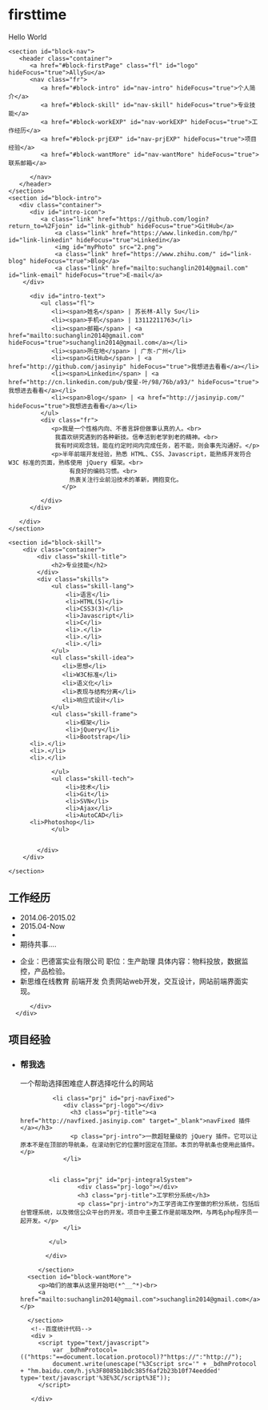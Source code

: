 # firsttime
<!DOCTYPE html>
<html lang="en">
<head>
	<meta charset="UTF-8">
	<meta name="renderer" content="webkit">
	<title>苏长林的简介</title>
    <link rel="icon" type="image/x-icon" href="favicon.ico">
    <link rel="stylesheet" type="text/css" href="shoudong.css">
    <script src="http://libs.baidu.com/jquery/1.10.2/jquery.min.js">
	<script src="lib/navFixed-1.0.1.min.js"></script>
	<script type="text/javascript" src="shoudong.js"></script>

</head>
<body>
    <section id="block-firstPage">
    <p class="blockTitle">Hello World</p>
    <div id="fstPage-down"><a href="#block-intro" hideFocus="true"></a></div>
    </section>	
    
	<section id="block-nav">
	   <header class="container">
	   	  <a href="#block-firstPage" class="fl" id="logo" hideFocus="true">AllySu</a>
	   	  <nav class="fr">
	   	  	 <a href="#block-intro" id="nav-intro" hideFocus="true">个人简介</a>
	   	  	 <a href="#block-skill" id="nav-skill" hideFocus="true">专业技能</a>
	   	  	 <a href="#block-workEXP" id="nav-workEXP" hideFocus="true">工作经历</a>
	   	  	 <a href="#block-prjEXP" id="nav-prjEXP" hideFocus="true">项目经验</a>
	   	  	 <a href="#block-wantMore" id="nav-wantMore" hideFocus="true">联系邮箱</a>

	   	  </nav>
	   </header>	
	</section>
	<section id="block-intro">
	   <div class="container">
	   	  <div id="intro-icon">
	   	     <a class="link" href="https://github.com/login?return_to=%2Fjoin" id="link-github" hideFocus="true">GitHub</a>
			     <a class="link" href="https://www.linkedin.com/hp/" id="link-linkedin" hideFocus="true">Linkedin</a>
			     <img id="myPhoto" src="2.png">
			     <a class="link" href="https://www.zhihu.com/" id="link-blog" hideFocus="true">Blog</a>
			     <a class="link" href="mailto:suchanglin2014@gmail.com" id="link-email" hideFocus="true">E-mail</a>
        </div>

          <div id="intro-text">
             <ul class="fl">
                <li><span>姓名</span> | 苏长林-Ally Su</li>
                <li><span>手机</span> | 13112211763</li>
                <li><span>邮箱</span> | <a href="mailto:suchanglin2014@gmail.com" hideFocus="true">suchanglin2014@gmail.com</a></li>
                <li><span>所在地</span> | 广东-广州</li>
                <li><span>GitHub</span> | <a href="http://github.com/jasinyip" hideFocus="true">我想进去看看</a></li>
                <li><span>Linkedin</span> | <a href="http://cn.linkedin.com/pub/俊星-叶/98/76b/a93/" hideFocus="true">我想进去看看</a></li>
                <li><span>Blog</span> | <a href="http://jasinyip.com/" hideFocus="true">我想进去看看</a></li>
             </ul> 
             <div class="fr">
             	<p>我是一个性格内向、不善言辞但做事认真的人。<br>
                 我喜欢研究遇到的各种新技。信奉活到老学到老的精神。<br>
                 我有时间观念钱，能在约定时间内完成任务，若不能，则会事先沟通好。</p>
             	<p>半年前端开发经验，熟悉 HTML、CSS、Javascript，能熟练开发符合 W3C 标准的页面，熟练使用 jQuery 框架。<br>
				     有良好的编码习惯。<br>
				     热衷关注行业前沿技术的革新，拥抱变化。
				   </p>

             </div>
          </div> 

	   </div>
	</section>

    <section id="block-skill">
        <div class="container">
        	<div class="skill-title">
        		<h2>专业技能</h2>
        	</div>
        	<div class="skills">
        		<ul class="skill-lang">
        			<li>语言</li>
        			<li>HTML(5)</li>
        			<li>CSS3(3)</li>
        			<li>Javascript</li>
        			<li>C</li>
        			<li>.</li>
        			<li>.</li>
        			<li>.</li>
        		</ul>
        		<ul class="skill-idea">
        		   <li>思想</li>
        		   <li>W3C标准</li>
        		   <li>语义化</li>
        		   <li>表现与结构分离</li>
        		   <li>响应式设计</li>
        		</ul>
        		<ul class="skill-frame">
					<li>框架</li>
					<li>jQuery</li>
					<li>Bootstrap</li>
          <li>.</li>
          <li>.</li>
          <li>.</li>
					
				</ul>
				<ul class="skill-tech">
					<li>技术</li>
					<li>Git</li>
					<li>SVN</li>
					<li>Ajax</li>
					<li>AutoCAD</li>
          <li>Photoshop</li>
				</ul>
	
        		
        	</div>
        </div>
    	
    </section>

   <section id="block-workEXP">
      <div class="container" >
      	  <div class="work-title">
      	  	 <h2>工作经历</h2>
      	  </div>
      	  <div class="workEXP-main">
      	     <ul class="timebox">
      	        <li class="time0">2014.06-2015.02</li>
      	     	  <li class="time1">2015.04-Now<li>
                <li class="time2">期待共事....</li>
      	     </ul>
      	  	 <div class="timeline"></div>
      	  	 <ul class="workbox">
      	  	 	 <li class="work-intro0">
      	  	 	 	 <label class="work-place">企业：巴德富实业有限公司</label>
      	  	 	 	 <label class="work-position">职位：生产助理</label>
      	  	 	 	 <label class="work-do">具体内容：物料投放，数据监控，产品检验。</label>
      	  	 	 </li>
      	  	 	 <li class="work-intro1">
      	  	 	 	<label class="work-place">新思维在线教育</label>
      	  	 	 	<label class="work-position">前端开发</label>
      	  	 	 	<label class="work-do">负责网站web开发，交互设计，网站前端界面实现。</label>
      	  	 	 </li>
      	  	 </ul>
      	  	 
      	  </div>
      </div>
   	  
   </section>
   <section id="block-prjEXP">
      <div class="container">
      	  <div class="prjEXP-title">
      	  	 <h2>项目经验</h2>
      	  </div>
      	   <ul class="prjs">
      	     <li class="prj" id="prj-helpmechoose">
      	        <div class="prj-logo"></div>
      	        <h3 class="prj-title">帮我选</h3>
      	        <p class="prj-intro">一个帮助选择困难症人群选择吃什么的网站</p>
      	     </li>	

      	     <li class="prj" id="prj-navFixed">
      	        <div class="prj-logo"></div>
				  <h3 class="prj-title"><a href="http://navfixed.jasinyip.com" target="_blank">navFixed 插件</a></h3>
				  <p class="prj-intro">一款超轻量级的 jQuery 插件。它可以让原本不是在顶部的导航条，在滚动到它的位置时固定在顶部。本页的导航条也使用此插件。</p>
				</li>
  
      	     	
      	    <li class="prj" id="prj-integralSystem">
					<div class="prj-logo"></div>
					<h3 class="prj-title">工学积分系统</h3>
					<p class="prj-intro">为工学咨询工作室做的积分系统，包括后台管理系统，以及微信公众平台的开发。项目中主要工作是前端及PM，与两名php程序员一起开发。</p>
				</li>

      	    </ul>
      	   	
      	   </div>

      	 </section>
   	  <section id="block-wantMore">
   	     <p>咱们的故事从这里开始吧(*^__^*)<br>
   	     <a href="mailto:suchanglin2014@gmail.com">suchanglin2014@gmail.com</a></p>
   	  	
   	  </section>
       <!--百度统计代码-->
       <div >
         <script type="text/javascript">
         	 var _bdhmProtocol=(("https:"==document.location.protocol)?"https://":"http://");
         	 document.write(unescape("%3Cscript src='" + _bdhmProtocol + "hm.baidu.com/h.js%3F8085b1bdc385f6af2b23b10f74eedded' type='text/javascript'%3E%3C/script%3E"));
         </script>
       	
       </div>
  </body>
</html>
